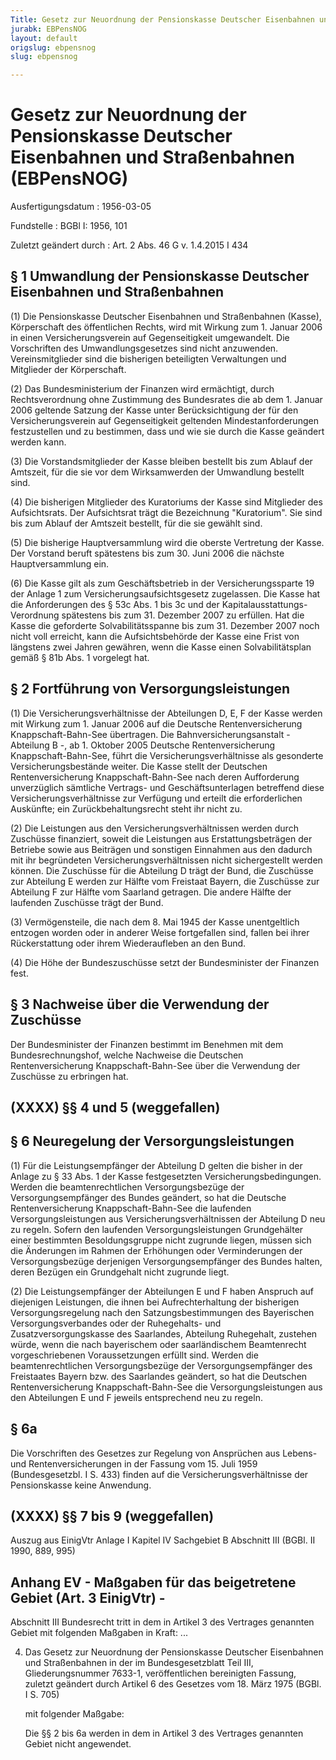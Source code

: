 ```yaml
---
Title: Gesetz zur Neuordnung der Pensionskasse Deutscher Eisenbahnen und Straßenbahnen
jurabk: EBPensNOG
layout: default
origslug: ebpensnog
slug: ebpensnog

---
```


# Gesetz zur Neuordnung der Pensionskasse Deutscher Eisenbahnen und Straßenbahnen (EBPensNOG)

Ausfertigungsdatum
:   1956-03-05

Fundstelle
:   BGBl I: 1956, 101

Zuletzt geändert durch
:   Art. 2 Abs. 46 G v. 1.4.2015 I 434


## § 1 Umwandlung der Pensionskasse Deutscher Eisenbahnen und Straßenbahnen

(1) Die Pensionskasse Deutscher Eisenbahnen und Straßenbahnen (Kasse), Körperschaft des öffentlichen Rechts, wird mit Wirkung zum 1. Januar 2006 in einen Versicherungsverein auf Gegenseitigkeit umgewandelt. Die Vorschriften des Umwandlungsgesetzes sind nicht anzuwenden. Vereinsmitglieder sind die bisherigen beteiligten Verwaltungen und Mitglieder der Körperschaft.

(2) Das Bundesministerium der Finanzen wird ermächtigt, durch Rechtsverordnung ohne Zustimmung des Bundesrates die ab dem 1. Januar 2006 geltende Satzung der Kasse unter Berücksichtigung der für den Versicherungsverein auf Gegenseitigkeit geltenden Mindestanforderungen festzustellen und zu bestimmen, dass und wie sie durch die Kasse geändert werden kann.

(3) Die Vorstandsmitglieder der Kasse bleiben bestellt bis zum Ablauf der Amtszeit, für die sie vor dem Wirksamwerden der Umwandlung bestellt sind.

(4) Die bisherigen Mitglieder des Kuratoriums der Kasse sind Mitglieder des Aufsichtsrats. Der Aufsichtsrat trägt die Bezeichnung "Kuratorium". Sie sind bis zum Ablauf der Amtszeit bestellt, für die sie gewählt sind.

(5) Die bisherige Hauptversammlung wird die oberste Vertretung der Kasse. Der Vorstand beruft spätestens bis zum 30. Juni 2006 die nächste Hauptversammlung ein.

(6) Die Kasse gilt als zum Geschäftsbetrieb in der Versicherungssparte 19 der Anlage 1 zum Versicherungsaufsichtsgesetz zugelassen. Die Kasse hat die Anforderungen des § 53c Abs. 1 bis 3c und der Kapitalausstattungs-Verordnung spätestens bis zum 31. Dezember 2007 zu erfüllen. Hat die Kasse die geforderte Solvabilitätsspanne bis zum 31. Dezember 2007 noch nicht voll erreicht, kann die Aufsichtsbehörde der Kasse eine Frist von längstens zwei Jahren gewähren, wenn die Kasse einen Solvabilitätsplan gemäß § 81b Abs. 1 vorgelegt hat.


## § 2 Fortführung von Versorgungsleistungen

(1) Die Versicherungsverhältnisse der Abteilungen D, E, F der Kasse werden mit Wirkung zum 1. Januar 2006 auf die Deutsche Rentenversicherung Knappschaft-Bahn-See übertragen. Die Bahnversicherungsanstalt - Abteilung B -, ab 1. Oktober 2005 Deutsche Rentenversicherung Knappschaft-Bahn-See, führt die Versicherungsverhältnisse als gesonderte Versicherungsbestände weiter. Die Kasse stellt der Deutschen Rentenversicherung Knappschaft-Bahn-See nach deren Aufforderung unverzüglich sämtliche Vertrags- und Geschäftsunterlagen betreffend diese Versicherungsverhältnisse zur Verfügung und erteilt die erforderlichen Auskünfte; ein Zurückbehaltungsrecht steht ihr nicht zu.

(2) Die Leistungen aus den Versicherungsverhältnissen werden durch Zuschüsse finanziert, soweit die Leistungen aus Erstattungsbeträgen der Betriebe sowie aus Beiträgen und sonstigen Einnahmen aus den dadurch mit ihr begründeten Versicherungsverhältnissen nicht sichergestellt werden können. Die Zuschüsse für die Abteilung D trägt der Bund, die Zuschüsse zur Abteilung E werden zur Hälfte vom Freistaat Bayern, die Zuschüsse zur Abteilung F zur Hälfte vom Saarland getragen. Die andere Hälfte der laufenden Zuschüsse trägt der Bund.

(3) Vermögensteile, die nach dem 8. Mai 1945 der Kasse unentgeltlich entzogen worden oder in anderer Weise fortgefallen sind, fallen bei ihrer Rückerstattung oder ihrem Wiederaufleben an den Bund.

(4) Die Höhe der Bundeszuschüsse setzt der Bundesminister der Finanzen fest.


## § 3 Nachweise über die Verwendung der Zuschüsse

Der Bundesminister der Finanzen bestimmt im Benehmen mit dem Bundesrechnungshof, welche Nachweise die Deutschen Rentenversicherung Knappschaft-Bahn-See über die Verwendung der Zuschüsse zu erbringen hat.


## (XXXX) §§ 4 und 5 (weggefallen)



## § 6 Neuregelung der Versorgungsleistungen

(1) Für die Leistungsempfänger der Abteilung D gelten die bisher in der Anlage zu § 33 Abs. 1 der Kasse festgesetzten Versicherungsbedingungen. Werden die beamtenrechtlichen Versorgungsbezüge der Versorgungsempfänger des Bundes geändert, so hat die Deutsche Rentenversicherung Knappschaft-Bahn-See die laufenden Versorgungsleistungen aus Versicherungsverhältnissen der Abteilung D neu zu regeln. Sofern den laufenden Versorgungsleistungen Grundgehälter einer bestimmten Besoldungsgruppe nicht zugrunde liegen, müssen sich die Änderungen im Rahmen der Erhöhungen oder Verminderungen der Versorgungsbezüge derjenigen Versorgungsempfänger des Bundes halten, deren Bezügen ein Grundgehalt nicht zugrunde liegt.

(2) Die Leistungsempfänger der Abteilungen E und F haben Anspruch auf diejenigen Leistungen, die ihnen bei Aufrechterhaltung der bisherigen Versorgungsregelung nach den Satzungsbestimmungen des Bayerischen Versorgungsverbandes oder der Ruhegehalts- und Zusatzversorgungskasse des Saarlandes, Abteilung Ruhegehalt, zustehen würde, wenn die nach bayerischem oder saarländischem Beamtenrecht vorgeschriebenen Voraussetzungen erfüllt sind. Werden die beamtenrechtlichen Versorgungsbezüge der Versorgungsempfänger des Freistaates Bayern bzw. des Saarlandes geändert, so hat die Deutschen Rentenversicherung Knappschaft-Bahn-See die Versorgungsleistungen aus den Abteilungen E und F jeweils entsprechend neu zu regeln.


## § 6a

Die Vorschriften des Gesetzes zur Regelung von Ansprüchen aus Lebens- und Rentenversicherungen
in der Fassung vom 15. Juli 1959 (Bundesgesetzbl. I S. 433)              finden auf die Versicherungsverhältnisse der Pensionskasse keine Anwendung.


## (XXXX) §§ 7 bis 9 (weggefallen)


Auszug aus EinigVtr Anlage I Kapitel IV Sachgebiet B Abschnitt III
(BGBl. II 1990, 889, 995)

## Anhang EV - Maßgaben für das beigetretene Gebiet (Art. 3 EinigVtr) -

Abschnitt III
Bundesrecht tritt in dem in Artikel 3 des Vertrages genannten Gebiet mit folgenden Maßgaben in Kraft:
...

4.  Das Gesetz zur Neuordnung der Pensionskasse Deutscher Eisenbahnen und Straßenbahnen in der im Bundesgesetzblatt Teil III, Gliederungsnummer 7633-1, veröffentlichen bereinigten Fassung, zuletzt geändert durch Artikel 6 des Gesetzes vom 18. März 1975 (BGBl. I S. 705)

    mit folgender Maßgabe:

    Die §§ 2 bis 6a werden in dem in Artikel 3 des Vertrages genannten Gebiet nicht angewendet.




